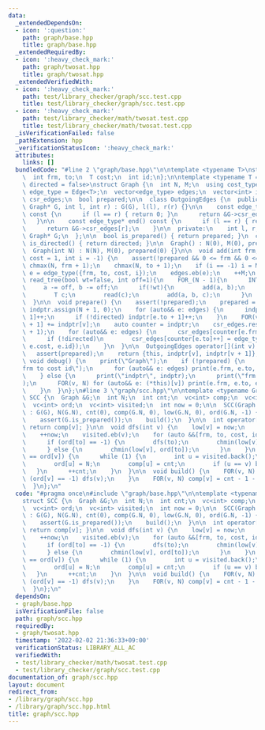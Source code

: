 ```yaml
---
data:
  _extendedDependsOn:
  - icon: ':question:'
    path: graph/base.hpp
    title: graph/base.hpp
  _extendedRequiredBy:
  - icon: ':heavy_check_mark:'
    path: graph/twosat.hpp
    title: graph/twosat.hpp
  _extendedVerifiedWith:
  - icon: ':heavy_check_mark:'
    path: test/library_checker/graph/scc.test.cpp
    title: test/library_checker/graph/scc.test.cpp
  - icon: ':heavy_check_mark:'
    path: test/library_checker/math/twosat.test.cpp
    title: test/library_checker/math/twosat.test.cpp
  _isVerificationFailed: false
  _pathExtension: hpp
  _verificationStatusIcon: ':heavy_check_mark:'
  attributes:
    links: []
  bundledCode: "#line 2 \"graph/base.hpp\"\n\ntemplate <typename T>\nstruct Edge {\n\
    \  int frm, to;\n  T cost;\n  int id;\n};\n\ntemplate <typename T = int, bool\
    \ directed = false>\nstruct Graph {\n  int N, M;\n  using cost_type = T;\n  using\
    \ edge_type = Edge<T>;\n  vector<edge_type> edges;\n  vector<int> indptr;\n  vector<edge_type>\
    \ csr_edges;\n  bool prepared;\n\n  class OutgoingEdges {\n  public:\n    OutgoingEdges(const\
    \ Graph* G, int l, int r) : G(G), l(l), r(r) {}\n\n    const edge_type* begin()\
    \ const {\n      if (l == r) { return 0; }\n      return &G->csr_edges[l];\n \
    \   }\n\n    const edge_type* end() const {\n      if (l == r) { return 0; }\n\
    \      return &G->csr_edges[r];\n    }\n\n  private:\n    int l, r;\n    const\
    \ Graph* G;\n  };\n\n  bool is_prepared() { return prepared; }\n  constexpr bool\
    \ is_directed() { return directed; }\n\n  Graph() : N(0), M(0), prepared(0) {}\n\
    \  Graph(int N) : N(N), M(0), prepared(0) {}\n\n  void add(int frm, int to, T\
    \ cost = 1, int i = -1) {\n    assert(!prepared && 0 <= frm && 0 <= to);\n   \
    \ chmax(N, frm + 1);\n    chmax(N, to + 1);\n    if (i == -1) i = M;\n    auto\
    \ e = edge_type({frm, to, cost, i});\n    edges.eb(e);\n    ++M;\n  }\n\n  void\
    \ read_tree(bool wt=false, int off=1){\n    FOR_(N - 1){\n      INT(a, b);\n \
    \     a -= off, b -= off;\n      if(!wt){\n        add(a, b);\n      } else {\n\
    \        T c;\n        read(c);\n        add(a, b, c);\n      }\n    }\n    prepare();\n\
    \  }\n\n  void prepare() {\n    assert(!prepared);\n    prepared = true;\n   \
    \ indptr.assign(N + 1, 0);\n    for (auto&& e: edges) {\n      indptr[e.frm +\
    \ 1]++;\n      if (!directed) indptr[e.to + 1]++;\n    }\n    FOR(v, N) indptr[v\
    \ + 1] += indptr[v];\n    auto counter = indptr;\n    csr_edges.resize(indptr.back()\
    \ + 1);\n    for (auto&& e: edges) {\n      csr_edges[counter[e.frm]++] = e;\n\
    \      if (!directed)\n        csr_edges[counter[e.to]++] = edge_type({e.to, e.frm,\
    \ e.cost, e.id});\n    }\n  }\n\n  OutgoingEdges operator[](int v) const {\n \
    \   assert(prepared);\n    return {this, indptr[v], indptr[v + 1]};\n  }\n\n \
    \ void debug() {\n    print(\"Graph\");\n    if (!prepared) {\n      print(\"\
    frm to cost id\");\n      for (auto&& e: edges) print(e.frm, e.to, e.cost, e.id);\n\
    \    } else {\n      print(\"indptr\", indptr);\n      print(\"frm to cost id\"\
    );\n      FOR(v, N) for (auto&& e: (*this)[v]) print(e.frm, e.to, e.cost, e.id);\n\
    \    }\n  }\n};\n#line 3 \"graph/scc.hpp\"\n\ntemplate <typename Graph>\nstruct\
    \ SCC {\n  Graph &G;\n  int N;\n  int cnt;\n  vc<int> comp;\n  vc<int> low;\n\
    \  vc<int> ord;\n  vc<int> visited;\n  int now = 0;\n\n  SCC(Graph &G)\n     \
    \ : G(G), N(G.N), cnt(0), comp(G.N, 0), low(G.N, 0), ord(G.N, -1) {\n    assert(G.is_directed());\n\
    \    assert(G.is_prepared());\n    build();\n  }\n\n  int operator[](int v) {\
    \ return comp[v]; }\n\n  void dfs(int v) {\n    low[v] = now;\n    ord[v] = now;\n\
    \    ++now;\n    visited.eb(v);\n    for (auto &&[frm, to, cost, id]: G[v]) {\n\
    \      if (ord[to] == -1) {\n        dfs(to);\n        chmin(low[v], low[to]);\n\
    \      } else {\n        chmin(low[v], ord[to]);\n      }\n    }\n    if (low[v]\
    \ == ord[v]) {\n      while (1) {\n        int u = visited.back();\n        visited.pop_back();\n\
    \        ord[u] = N;\n        comp[u] = cnt;\n        if (u == v) break;\n   \
    \   }\n      ++cnt;\n    }\n  }\n\n  void build() {\n    FOR(v, N) {\n      if\
    \ (ord[v] == -1) dfs(v);\n    }\n    FOR(v, N) comp[v] = cnt - 1 - comp[v];\n\
    \  }\n};\n"
  code: "#pragma once\n#include \"graph/base.hpp\"\n\ntemplate <typename Graph>\n\
    struct SCC {\n  Graph &G;\n  int N;\n  int cnt;\n  vc<int> comp;\n  vc<int> low;\n\
    \  vc<int> ord;\n  vc<int> visited;\n  int now = 0;\n\n  SCC(Graph &G)\n     \
    \ : G(G), N(G.N), cnt(0), comp(G.N, 0), low(G.N, 0), ord(G.N, -1) {\n    assert(G.is_directed());\n\
    \    assert(G.is_prepared());\n    build();\n  }\n\n  int operator[](int v) {\
    \ return comp[v]; }\n\n  void dfs(int v) {\n    low[v] = now;\n    ord[v] = now;\n\
    \    ++now;\n    visited.eb(v);\n    for (auto &&[frm, to, cost, id]: G[v]) {\n\
    \      if (ord[to] == -1) {\n        dfs(to);\n        chmin(low[v], low[to]);\n\
    \      } else {\n        chmin(low[v], ord[to]);\n      }\n    }\n    if (low[v]\
    \ == ord[v]) {\n      while (1) {\n        int u = visited.back();\n        visited.pop_back();\n\
    \        ord[u] = N;\n        comp[u] = cnt;\n        if (u == v) break;\n   \
    \   }\n      ++cnt;\n    }\n  }\n\n  void build() {\n    FOR(v, N) {\n      if\
    \ (ord[v] == -1) dfs(v);\n    }\n    FOR(v, N) comp[v] = cnt - 1 - comp[v];\n\
    \  }\n};\n"
  dependsOn:
  - graph/base.hpp
  isVerificationFile: false
  path: graph/scc.hpp
  requiredBy:
  - graph/twosat.hpp
  timestamp: '2022-02-02 21:36:33+09:00'
  verificationStatus: LIBRARY_ALL_AC
  verifiedWith:
  - test/library_checker/math/twosat.test.cpp
  - test/library_checker/graph/scc.test.cpp
documentation_of: graph/scc.hpp
layout: document
redirect_from:
- /library/graph/scc.hpp
- /library/graph/scc.hpp.html
title: graph/scc.hpp
---
```

